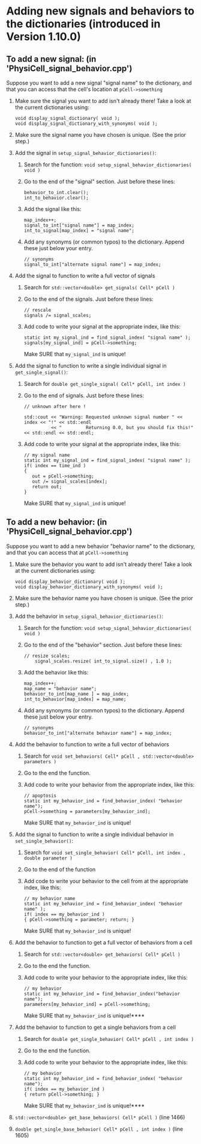# Adding new signals and behaviors to the dictionaries (introduced in Version 1.10.0)

## To add a new signal: (in 'PhysiCell_signal_behavior.cpp')

Suppose you want to add a new signal "signal name" to the dictionary, and that you can access that the cell's location at `pCell->something`

1. Make sure the signal you want to add isn't already there! Take a look at the current dictionaries using: 

	```
	void display_signal_dictionary( void );    
	void display_signal_dictionary_with_synonyms( void );
	```    
	
1. Make sure the signal name you have chosen is unique. (See the prior step.)    

1. Add the signal in `setup_signal_behavior_dictionaries()`: 
 
	1. Search for the function: `void setup_signal_behavior_dictionaries( void )`
	
	1. Go to the end of the "signal" section. Just before these lines: 
    
		```
		behavior_to_int.clear(); 	
		int_to_behavior.clear();   
		```

	1. Add the signal like this: 
    
		```
		map_index++; 
		signal_to_int["signal name"] = map_index; 
		int_to_signal[map_index] = "signal name"; 
		```
	
	1. Add any synonyms (or common typos) to the dictionary. Append these just below your entry. 
   
		```
		// synonyms 
		signal_to_int["alternate signal name"] = map_index; 
		```
	
1. Add the signal to function to write a full vector of signals 

	1. Search for `std::vector<double> get_signals( Cell* pCell )`

	1. Go to the end of the signals. Just before these lines: 
		```
		// rescale 
		signals /= signal_scales;     
		```
	
	1. Add code to write your signal at the appropriate index, like this: 
   
		```
		static int my_signal_ind = find_signal_index( "signal name" ); 
		signals[my_signal_ind] = pCell->something; 
		```
	
        Make SURE that `my_signal_ind` is unique!

1. Add the signal to function to write a single individual signal in `get_single_signal()`: 

	1. Search for `double get_single_signal( Cell* pCell, int index )`

	1. Go to the end of signals. Just before these lines: 
		```
		// unknown after here !

		std::cout << "Warning: Requested unknown signal number " << index << "!" << std::endl
		          << "         Returning 0.0, but you should fix this!" << std::endl << std::endl;     

		```
	
	1. Add code to write your signal at the appropriate index, like this: 
		```
		// my signal name 
		static int my_signal_ind = find_signal_index( "signal name" ); 
		if( index == time_ind )
		{
	   	   out = pCell->something;      
	   	   out /= signal_scales[index]; 
	   	   return out; 
		} 
		```
		
        Make SURE that `my_signal_ind` is unique!

## To add a new behavior: (in 'PhysiCell_signal_behavior.cpp')

Suppose you want to add a new behavior "behavior name" to the dictionary, and that you can access that at `pCell->something`

1. Make sure the behavior you want to add isn't already there! Take a look at the current dictionaries using: 

	```
	void display_behavior_dictionary( void );    
	void display_behavior_dictionary_with_synonyms( void );
	```    
	
1. Make sure the behavior name you have chosen is unique. (See the prior step.)    

1. Add the behavior in `setup_signal_behavior_dictionaries()`: 
 
	1. Search for the function: `void setup_signal_behavior_dictionaries( void )`
	
	1. Go to the end of the "behavior" section. Just before these lines: 
    
		```
		// resize scales; 
    		signal_scales.resize( int_to_signal.size() , 1.0 );   
		```

	1. Add the behavior like this: 
    
		```
		map_index++; 
		map_name = "behavior name";
		behavior_to_int[map_name ] = map_index;
		int_to_behavior[map_index] = map_name; 
		```	
	
	1. Add any synonyms (or common typos) to the dictionary. Append these just below your entry. 
   
		```
		// synonyms 
		behavior_to_int["alternate behavior name"] = map_index; 
		```
	
1. Add the behavior to function to write a full vector of behaviors 

	1. Search for `void set_behaviors( Cell* pCell , std::vector<double> parameters )`

	1. Go to the end the function.  
	
	1. Add code to write your behavior from the appropriate index, like this: 
   
		```
		// apoptosis 
		static int my_behavior_ind = find_behavior_index( "behavior name"); 
		pCell->something = parameters[my_behavior_ind]; 
		```
	
        Make SURE that `my_behavior_ind` is unique!

1. Add the signal to function to write a single individual behavior in `set_single_behavior()`: 

	1. Search for `void set_single_behavior( Cell* pCell, int index , double parameter )`

	1. Go to the end of the function
	
	1. Add code to write your behavior to the cell from at the appropriate index, like this: 
		```
		// my behavior name 
		static int my_behavior_ind = find_behavior_index( "behavior name" ); 
		if( index == my_behavior_ind )
		{ pCell->something = parameter; return; } 
		```
		
        Make SURE that `my_behavior_ind` is unique!

1. Add the behavior to function to get a full vector of behaviors from a cell 

	1. Search for `std::vector<double> get_behaviors( Cell* pCell )`

	1. Go to the end the function.  
	
	1. Add code to write your behavior to the appropriate index, like this: 
   
		```
		// my behavior
		static int my_behavior_ind = find_behavior_index("behavior name"); 
		parameters[my_behavior_ind] = pCell->something; 
		```
	
        Make SURE that `my_behavior_ind` is unique!****

1. Add the behavior to function to get a single behaviors from a cell 

	1. Search for `double get_single_behavior( Cell* pCell , int index )`

	1. Go to the end the function.  
	
	1. Add code to write your behavior to the appropriate index, like this: 
   
		```
		// my behavior
		static int my_behavior_ind = find_behavior_index( "behavior name"); 
		if( index == my_behavior_ind )
		{ return pCell->something; }
		```
	
        Make SURE that `my_behavior_ind` is unique!****



1. `std::vector<double> get_base_behaviors( Cell* pCell )` (line 1466)
2. `double get_single_base_behavior( Cell* pCell , int index )` (line 1605)


